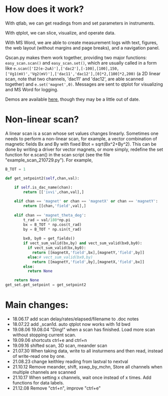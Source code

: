 # How does it work?

With qtlab, we can get readings from and set parameters in instruments.

With qtplot, we can slice, visualize, and operate data.

With MS Word, we are able to create measurement logs with text, figures, the web layout (without margins and page breaks), and a navigation panel.

Qscan.py makes them work together, providing two major functions: `easy_scan.scan()` and `easy_scan.set()`, which are usually called in a form like `e.scan(['I2(e-2uA)'],['dac2'],[-100],[100],150,['Vg1(mV)','Vg2(mV)'],['dac11','dac12'],[0]*2,[100]*2,200)` (a 2D linear scan, note that two channels, 'dac11' and 'dac12', are able scanned together) and `e.set('magnet',0)`. Messages are sent to qtplot for visualizing and MS Word for logging.

Demos are available [here](https://cover-me.github.io/2019/03/31/qtplot-demo.html), though they may be a little out of date.


# Non-linear scan?

A linear scan is a scan whose set values changes linearly. Sometimes one needs to perform a non-linear scan, for example, a vector combination of magnetic fields Bx and By with fixed Btot = sqrt(Bx^2+By^2). This can be done by writing a driver for vector magnets, or more simply, redefine the set function for e.scan() in the scan script (see the file "example_scan_210729.py"). For example,

```python
B_TOT = 1

def get_setpoint2(self,chan,val):

    if self.is_dac_name(chan):
        return [['ivvi',chan,val],]
        
    elif chan == 'magnet' or chan == 'magnetX' or chan == 'magnetY':
        return [[chan,'field',val],]
        
    elif chan == 'magnet_theta_deg':
        t_rad = val/180*np.pi
        bx = B_TOT * np.cos(t_rad)
        by = B_TOT * np.sin(t_rad)
        
        bx0, by0 = get_fields()
        if vect_sum_valid(bx,by) and vect_sum_valid(bx0,by0):
          if vect_sum_valid(bx,by0):
            return [[magnetX,'field',bx],[magnetY,'field',by]]
          else:# vect_sum_valid(bx0,by)
            return [[magnetY,'field',by],[magnetX,'field',bx]]
        else:
          return None

    return None
get_set.get_setpoint = get_setpoint2
```


# Main changes:
- 18.06.17 add scan delay/rates/elapsed/filename to .doc notes
- 18.07.22 add _scan1d. auto qtplot now works with 1d bwd
- 19.08.06 19.08.04 "Ding!" when a scan has finished. Load more scan without stopping current scan.
- 19.09.06 shortcuts ctrl+e and ctrl+n
- 19.09.16 shifted scan, 3D scan, meander scan
- 21.07.30 When taking data, write to all insturmens and then read, instead of write-read one by one.
- 21.08.23 change keithley reading from lastval to nextval
- 21.10.12 Remove meander, shift, xswp_by_mchn, Store all channels when multiple channels are scanned
- 21.10.17 When setting x channels, wait once instead of x times. Add functions for data labels.
- 21.12.08 Remove "ctrl+n", improve "ctrl+e"
